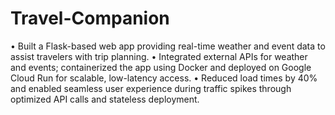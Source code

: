 # Travel-Companion
• Built a Flask-based web app providing real-time weather and event data to assist travelers with trip planning.
• Integrated external APIs for weather and events; containerized the app using Docker and deployed on Google Cloud Run for
scalable, low-latency access.
• Reduced load times by 40% and enabled seamless user experience during traffic spikes through optimized API calls and stateless
deployment.

